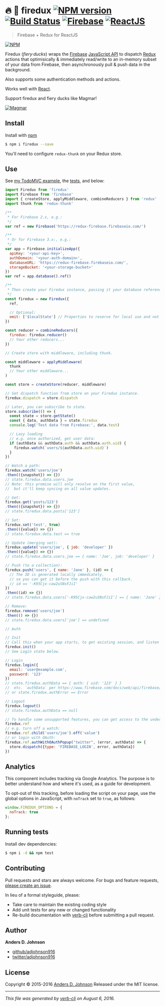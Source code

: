 # :fire: :hatching_chick: firedux [![NPM version](https://badge.fury.io/js/firedux.svg)](http://badge.fury.io/js/firedux)  [![Build Status](https://travis-ci.org/adjohnson916/firedux.svg)](https://travis-ci.org/adjohnson916/firedux)  [![Firebase](https://raw.githubusercontent.com/firebase/firebase-chrome-extension/master/icons/icon48.png)](https://www.firebase.com) [![ReactJS](https://raw.githubusercontent.com/facebook/react/master/docs/img/logo_small.png)](https://facebook.github.io/react)

> Firebase + Redux for ReactJS

[![NPM](https://nodei.co/npm/firedux.png)](https://nodei.co/npm/firedux/)

Firedux (_fiery·ducks_) wraps the [Firebase](https://www.firebase.com/) [JavaScript API](https://www.firebase.com/docs/web/api/)
to dispatch [Redux](http://redux.js.org/) actions
that optimisically & immediately read/write to an in-memory
subset of your data from Firebase,
then asynchronously pull & push data in the background.

Also supports some authentication methods and actions.

Works well with [React](https://facebook.github.io/react/).

Support firedux and fiery ducks like Magmar!

[![Magmar](docs/magmar.gif)](https://www.firebase.com/)

## Install

Install with [npm](https://www.npmjs.com/)

```sh
$ npm i firedux --save
```

You'll need to configure `redux-thunk` on your Redux store.

## Use

See [my TodoMVC example](https://github.com/adjohnson916/firedux-todomvc), the [tests](test/index.js), and below:

```js
import Firedux from 'firedux'
import Firebase from 'firebase'
import { createStore, applyMiddleware, combineReducers } from 'redux'
import thunk from 'redux-thunk'

/**
 * For Firebase 2.x, e.g.:
 */
var ref = new Firebase('https://redux-firebase.firebaseio.com/')

/**
 * Or for Firebase 3.x:, e.g.:
 */
var app = Firebase.initializeApp({
  apiKey: '<your-api-key>',
  authDomain: '<your-auth-domain>',
  databaseURL: 'https://redux-firebase.firebaseio.com/',
  storageBucket: '<your-storage-bucket>'
})
var ref = app.database().ref()

/**
 * Then create your Firedux instance, passing it your database reference as `ref`.
 */
const firedux = new Firedux({
  ref,

  // Optional:
  omit: ['$localState'] // Properties to reserve for local use and not sync with Firebase.
})

const reducer = combineReducers({
  firedux: firedux.reducer()
  // Your other reducers...
})

// Create store with middleware, including thunk.

const middleware = applyMiddleware(
  thunk
  // Your other middleware...
)

const store = createStore(reducer, middleware)

// Set dispatch function from store on your Firedux instance.
firedux.dispatch = store.dispatch

// Later, you can subscribe to state.
store.subscribe(() => {
  const state = store.getState()
  const { data, authData } = state.firedux
  console.log('Test data from Firebase:', data.test)

  // Lazy loading
  // e.g. once authorized, get user data:
  if (authData && authData.auth && authData.auth.uid) {
    firedux.watch(`users/${authData.auth.uid}`)
  }
})

// Watch a path:
firedux.watch('users/joe')
.then(({snapshot}) => {})
// state.firedux.data.users.joe
// Note: this promise will only resolve on the first value,
//  but it'll keep syncing on all value updates.

// Get:
firedux.get('posts/123')
.then(({snapshot}) => {})
// state.firedux.data.posts['123']

// Set:
firedux.set('test', true)
.then(({value}) => {})
// state.firedux.data.test == true

// Update (merging set):
firedux.update('users/joe', { job: 'developer' })
.then(({value}) => {})
// state.firedux.data.users.joe == { name: 'Joe', job: 'developer' }

// Push (to a collection):
firedux.push('users', { name: 'Jane' }, (id) => {
  // The ID is generated locally immediately,
  // so you can get it before the push with this callback.
  // id == '-K95Cjx-caw2uSNsFJiI'
})
.then((id) => {})
// state.firedux.data.users['-K95Cjx-caw2uSNsFJiI'] == { name: 'Jane' }

// Remove:
firedux.remove('users/joe')
.then(() => {})
// state.firedux.data.users['joe'] == undefined

// Auth

// Init
// Call this when your app starts, to get existing session, and listen for auth changes.
firedux.init()
// See Login state below.

// Login
firedux.login({
  email: 'user@example.com',
  password: '123'
})
// state.firedux.authData == { auth: { uid: '123' } }
//  etc. `authData` per https://www.firebase.com/docs/web/api/firebase/authwithcustomtoken.html
// or state.firedux.authError == Error

// Logout
firedux.logout()
// state.firedux.authData == null

// To handle some unsupported features, you can get access to the underlying Firebase instance via:
firedux.ref
// e.g. turn off a watch:
firedux.ref.child('users/joe').off('value')
// or login with OAuth:
firedux.ref.authWithOAuthPopup("twitter", (error, authData) => {
  store.dispatch({type: 'FIREBASE_LOGIN', error, authData})
})
```

## Analytics

This component includes tracking via Google Analytics.
The purpose is to better understand how and where it's used, as a guide for development.

To opt-out of this tracking, before loading the script on your page,
use the global options in JavaScript, with `noTrack` set to `true`, as follows:

```js
window.FIREDUX_OPTIONS = {
  noTrack: true
};
```

## Running tests

Install dev dependencies:

```sh
$ npm i -d && npm test
```

## Contributing

Pull requests and stars are always welcome. For bugs and feature requests, [please create an issue](https://github.com/adjohnson916/firedux/issues/new).

In lieu of a formal styleguide, please:

* Take care to maintain the existing coding style
* Add unit tests for any new or changed functionality
* Re-build documentation with [verb-cli](https://github.com/assemble/verb-cli) before submitting a pull request.

## Author

**Anders D. Johnson**

+ [github/adjohnson916](https://github.com/adjohnson916)
+ [twitter/adjohnson916](http://twitter.com/adjohnson916)

## License

Copyright © 2015-2016 [Anders D. Johnson](https://github.com/adjohnson916)
Released under the MIT license.

***

_This file was generated by [verb-cli](https://github.com/assemble/verb-cli) on August 6, 2016._
